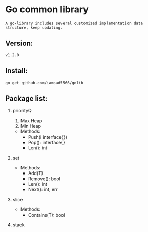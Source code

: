 # Go common library
    A go-library includes several customized implementation data structure, keep updating.

## Version:
    v1.2.0
## Install:
    go get github.com/iamsad5566/golib

## Package list:
1. priorityQ
    1. Max Heap
    2. Min Heap
    - Methods:
        - Push(i interface{})
        - Pop(): interface{}
        - Len(): int

2. set
    - Methods:
        - Add(T)
        - Remove(): bool
        - Len(): int
        - Next(): int, err

3. slice
    - Methods:
        - Contains(T): bool

4. stack
